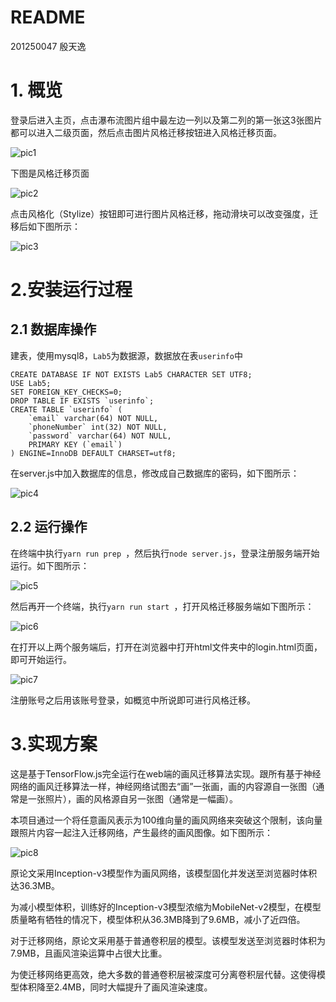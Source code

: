 # README

201250047 殷天逸

# 1. 概览

登录后进入主页，点击瀑布流图片组中最左边一列以及第二列的第一张这3张图片都可以进入二级页面，然后点击图片风格迁移按钮进入风格迁移页面。

![pic1](./截图/pic1.png)

下图是风格迁移页面

![pic2](./截图/pic2.png)

点击风格化（Stylize）按钮即可进行图片风格迁移，拖动滑块可以改变强度，迁移后如下图所示：

![pic3](./截图/pic3.png)

# 2.安装运行过程

## 2.1 数据库操作

建表，使用mysql8，`Lab5`为数据源，数据放在表`userinfo`中

```mysql
CREATE DATABASE IF NOT EXISTS Lab5 CHARACTER SET UTF8;
USE Lab5;
SET FOREIGN_KEY_CHECKS=0;
DROP TABLE IF EXISTS `userinfo`;
CREATE TABLE `userinfo` (
    `email` varchar(64) NOT NULL,
    `phoneNumber` int(32) NOT NULL,
    `password` varchar(64) NOT NULL,
    PRIMARY KEY (`email`)
) ENGINE=InnoDB DEFAULT CHARSET=utf8;
```

在server.js中加入数据库的信息，修改成自己数据库的密码，如下图所示：

![pic4](./截图/pic4.png)

## 2.2 运行操作

在终端中执行`yarn run prep `，然后执行`node server.js`，登录注册服务端开始运行。如下图所示：

![pic5](./截图/pic5.png)

然后再开一个终端，执行`yarn run start `，打开风格迁移服务端如下图所示：

![pic6](./截图/pic6.png)

在打开以上两个服务端后，打开在浏览器中打开html文件夹中的login.html页面，即可开始运行。

![pic7](./截图/pic7.png)

注册账号之后用该账号登录，如概览中所说即可进行风格迁移。

# 3.实现方案

这是基于TensorFlow.js完全运行在web端的画风迁移算法实现。跟所有基于神经网络的画风迁移算法一样，神经网络试图去“画”一张画，画的内容源自一张图（通常是一张照片），画的风格源自另一张图（通常是一幅画）。

本项目通过一个将任意画风表示为100维向量的画风网络来突破这个限制，该向量跟照片内容一起注入迁移网络，产生最终的画风图像。如下图所示：

![pic8](./截图/pic8.png)

原论文采用Inception-v3模型作为画风网络，该模型固化并发送至浏览器时体积达36.3MB。

为减小模型体积，训练好的Inception-v3模型浓缩为MobileNet-v2模型，在模型质量略有牺牲的情况下，模型体积从36.3MB降到了9.6MB，减小了近四倍。

对于迁移网络，原论文采用基于普通卷积层的模型。该模型发送至浏览器时体积为7.9MB，且画风渲染运算中占很大比重。

为使迁移网络更高效，绝大多数的普通卷积层被深度可分离卷积层代替。这使得模型体积降至2.4MB，同时大幅提升了画风渲染速度。

